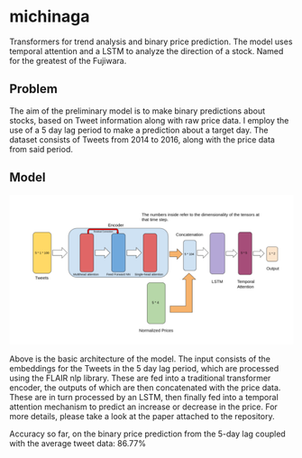 # michinaga

Transformers for trend analysis and binary price prediction. The model uses temporal attention and a LSTM to analyze the direction of a stock. Named for the greatest of the Fujiwara. 

## Problem

The aim of the preliminary model is to make binary predictions about stocks, based on Tweet information along with raw price data. I employ the use of a 5 day lag period to make a prediction about a target day. The dataset consists of Tweets from 2014 to 2016, along with the price data from said period.

## Model

![alt text](https://github.com/Lysander-curiosum/michinaga/blob/main/model.png?raw=true)

Above is the basic architecture of the model. The input consists of the embeddings for the Tweets in the 5 day lag period, which are processed using the FLAIR nlp library. These are fed into a traditional transformer encoder, the outputs of which are then concatenated with the price data. These are in turn processed by an LSTM, then finally fed into a temporal attention mechanism to predict an increase or decrease in the price. For more details, please take a look at the paper attached to the repository. 

Accuracy so far, on the binary price prediction from the 5-day lag coupled with the average tweet data:
86.77% 
